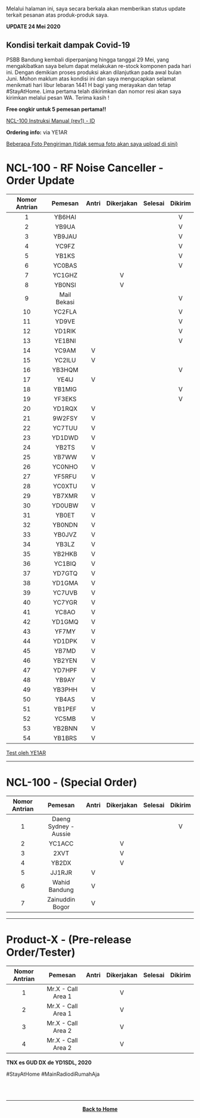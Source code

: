Melalui halaman ini, saya secara berkala akan memberikan status update terkait pesanan atas produk-produk saya.

**UPDATE 24 Mei 2020**

## Kondisi terkait dampak Covid-19
PSBB Bandung kembali diperpanjang hingga tanggal 29 Mei, yang mengakibatkan saya belum dapat melakukan re-stock komponen pada hari ini. Dengan demikian proses produksi akan dilanjutkan pada awal bulan Juni. Mohon maklum atas kondisi ini dan saya mengucapkan selamat menikmati hari libur lebaran 1441 H bagi yang merayakan dan tetap #StayAtHome. Lima pertama telah dikirimkan dan nomor resi akan saya kirimkan melalui pesan WA. Terima kasih !

**Free ongkir untuk 5 pemesan pertama!!**

[NCL-100 Instruksi Manual (rev1) - ID](./NCL-100_Manual_rev1_ID.pdf)

**Ordering info:** via YE1AR

[Beberapa Foto Pengiriman (tidak semua foto akan saya upload di sini)](./FotoKirim/FotoKirim.md)

# NCL-100 - RF Noise Canceller - Order Update

|Nomor Antrian|Pemesan|Antri|Dikerjakan|Selesai|Dikirim|
|:-----------:|:-----:|:---:|:--------:|:-----:|:-----:|
|1            |YB6HAI |      |          |       |   V   |
|2            |YB9UA  |      |          |       |   V   |
|3            |YB9JAU |      |          |       |   V   |
|4            |YC9FZ  |      |          |       |   V   |
|5            |YB1KS  |      |          |       |   V   |
|6            |YC0BAS |      |          |       |   V   |
|7            |YC1GHZ |      |    V     |       |       |
|8            |YB0NSI |      |    V     |       |       |
|9            |Mail Bekasi |     |          |       |   V   |
|10           |YC2FLA |     |          |       |   V   |
|11           |YD9VE  |     |          |       |   V   |
|12           |YD1RIK |     |          |       |   V   |
|13           |YE1BNI |     |          |       |   V   |
|14           |YC9AM  |  V  |          |       |       |
|15           |YC2ILU |  V  |          |       |       |
|16           |YB3HQM |     |          |       |   V   |
|17           |YE4IJ  |  V  |          |       |       |
|18           |YB1MIG |     |          |       |   V   |
|19           |YF3EKS |     |          |       |   V   |
|20           |YD1RQX |  V  |          |       |       |
|21           |9W2FSY |  V  |          |       |       |
|22           |YC7TUU |  V  |          |       |       |
|23           |YD1DWD |  V  |          |       |       |
|24           |YB2TS  |  V  |          |       |       |
|25           |YB7WW  |  V  |          |       |       |
|26           |YC0NHO |  V  |          |       |       |
|27           |YF5RFU |  V  |          |       |       |
|28           |YC0XTU |  V  |          |       |       |
|29           |YB7XMR |  V  |          |       |       |
|30           |YD0UBW |  V  |          |       |       |
|31           |YB0ET  |  V  |          |       |       |
|32           |YB0NDN |  V  |          |       |       |
|33           |YB0JVZ |  V  |          |       |       |
|34           |YB3LZ  |  V  |          |       |       |
|35           |YB2HKB |  V  |          |       |       |
|36           |YC1BIQ |  V  |          |       |       |
|37           |YD7GTQ |  V  |          |       |       |
|38           |YD1GMA |  V  |          |       |       |
|39           |YC7UVB |  V  |          |       |       |
|40           |YC7YGR |  V  |          |       |       |
|41           |YC8AO  |  V  |          |       |       |
|42           |YD1GMQ |  V  |          |       |       |
|43           |YF7MY  |  V  |          |       |       |
|44           |YD1DPK |  V  |          |       |       |
|45           |YB7MD  |  V  |          |       |       |
|46           |YB2YEN |  V  |          |       |       |
|47           |YD7HPF |  V  |          |       |       |
|48           |YB9AY  |  V  |          |       |       |
|49           |YB3PHH |  V  |          |       |       |
|50           |YB4AS  |  V  |          |       |       |
|51           |YB1PEF |  V  |          |       |       |
|52           |YC5MB  |  V  |          |       |       |
|53           |YB2BNN |  V  |          |       |       |
|54           |YB1BRS |  V  |          |       |       |

[Test oleh YE1AR](https://www.youtube.com/watch?v=0mTeQIkwuYI)

****

# NCL-100 - (Special Order)

|Nomor Antrian|Pemesan|Antri|Dikerjakan|Selesai|Dikirim|
|:-----------:|:-----:|:---:|:--------:|:-----:|:-----:|
|1            |Daeng Sydney - Aussie   |     |         |       |   V   |
|2            |YC1ACC |     |    V     |       |       |
|3            |2XVT   |     |    V     |       |       |
|4            |YB2DX  |     |    V     |       |       |
|5            |JJ1RJR |  V  |          |       |       |
|6            |Wahid Bandung  |  V  |          |       |       |
|7            |Zainuddin Bogor  |  V  |          |       |       |

****

# Product-X - (Pre-release Order/Tester)

|Nomor Antrian|Pemesan|Antri|Dikerjakan|Selesai|Dikirim|
|:-----------:|:-----:|:---:|:--------:|:-----:|:-----:|
|1            |Mr.X - Call Area 1   |     |    V     |       |       |
|2            |Mr.X - Call Area 1   |     |    V     |       |       |
|3            |Mr.X - Call Area 2   |     |    V     |       |       |
|4            |Mr.X - Call Area 2   |     |    V     |       |       |


**TNX es GUD DX**
**de YD1SDL, 2020**

#StayAtHome #MainRadiodiRumahAja

<br><br>
****
<p align="center">
  <a href="https://handiko.github.io/MyBlog/"> <b>Back to Home</b> </a>
  <br>
</p>
